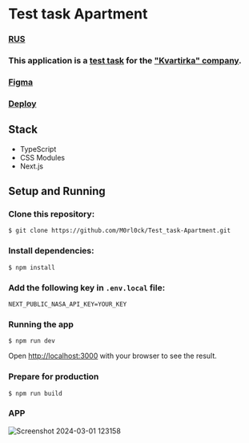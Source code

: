 # Test task Apartment

### [RUS](https://github.com/M0rl0ck/Test_task-Apartment/blob/main/README_RUS.md)

### This application is a [test task](https://docs.google.com/document/d/1bSC3hgaYe69FJFKKNFHKokJ2Rs0bxkYQ9ixnBS8xn-M/edit#heading=h.zhvqi4h9zsj2) for the ["Kvartirka" company](https://kvartirka.com/).

### [Figma](https://www.figma.com/file/N9aUcWK3o189lZcwQyzU79/Armaggedon-V3?type=design&node-id=0%3A1&mode=design&t=nb1Hyl3qNhdm2c4a-1)

### [Deploy](https://test-task-apartment.vercel.app/)

## Stack

- TypeScript
- CSS Modules
- Next.js

## Setup and Running

### Clone this repository:

`$ git clone https://github.com/M0rl0ck/Test_task-Apartment.git`

### Install dependencies:

`$ npm install`

### Add the following key in `.env.local` file:

`NEXT_PUBLIC_NASA_API_KEY=YOUR_KEY`

### Running the app

```
$ npm run dev
```

Open [http://localhost:3000](http://localhost:3000) with your browser to see the result.


### Prepare for production

`$ npm run build`


### APP
![Screenshot 2024-03-01 123158](https://github.com/M0rl0ck/Test_task-Apartment/assets/95146343/0ad0d718-2049-4cbc-b882-25313cfba6c0)
